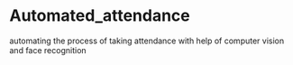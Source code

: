 # Automated_attendance
automating the process of taking attendance with help of computer vision and face recognition
